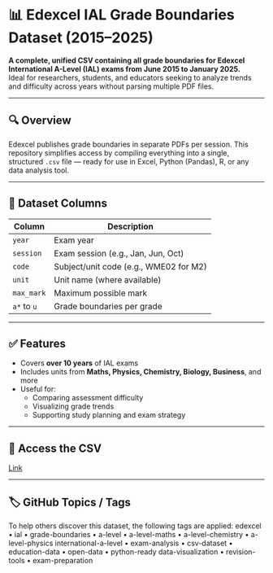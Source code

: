 
# 📊 Edexcel IAL Grade Boundaries Dataset (2015–2025)

**A complete, unified CSV containing all grade boundaries for Edexcel International A-Level (IAL) exams from June 2015 to January 2025.**  
Ideal for researchers, students, and educators seeking to analyze trends and difficulty across years without parsing multiple PDF files.

---

## 🔍 Overview

Edexcel publishes grade boundaries in separate PDFs per session. This repository simplifies access by compiling everything into a single, structured `.csv` file — ready for use in Excel, Python (Pandas), R, or any data analysis tool.

---

## 📁 Dataset Columns

| Column   | Description                              |
|----------|------------------------------------------|
| `year`   | Exam year                                |
| `session`| Exam session (e.g., Jan, Jun, Oct)       |
| `code`   | Subject/unit code (e.g., WME02 for M2)   |
| `unit`   | Unit name (where available)              |
| `max_mark` | Maximum possible mark                  |
| `a*` to `u` | Grade boundaries per grade             |

---

## ✅ Features

- Covers **over 10 years** of IAL exams
- Includes units from **Maths, Physics, Chemistry, Biology, Business**, and more
- Useful for:
  - Comparing assessment difficulty
  - Visualizing grade trends
  - Supporting study planning and exam strategy

---

## 📎 Access the CSV

[Link](https://github.com/ChessMastermind/Grade-boundaries-for-IAL-EDEXCEL-in-csv/blob/main/Grade_boundaries.csv)

---

## 🏷 GitHub Topics / Tags

To help others discover this dataset, the following tags are applied: edexcel • ial • grade-boundaries • a-level • a-level-maths • a-level-chemistry • a-level-physics
international-a-level • exam-analysis • csv-dataset • education-data • open-data • python-ready
data-visualization • revision-tools • exam-preparation


